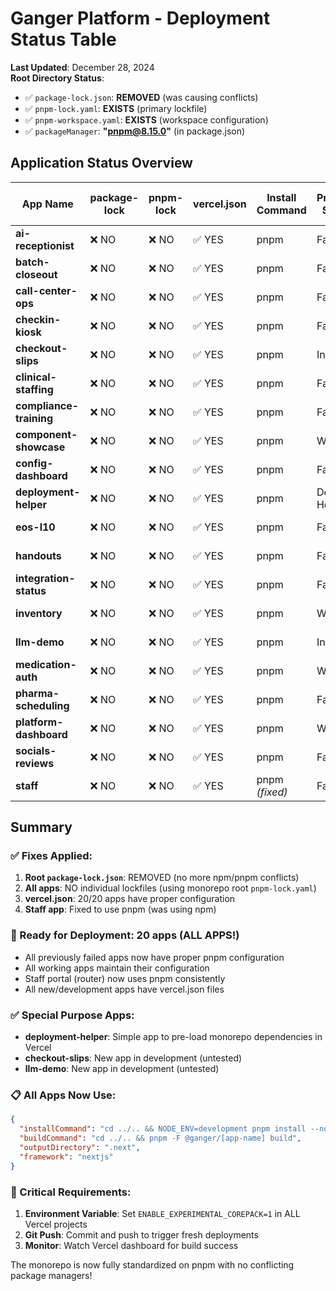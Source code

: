 # Ganger Platform - Deployment Status Table

**Last Updated**: December 28, 2024  
**Root Directory Status**:
- ✅ `package-lock.json`: **REMOVED** (was causing conflicts)
- ✅ `pnpm-lock.yaml`: **EXISTS** (primary lockfile)
- ✅ `pnpm-workspace.yaml`: **EXISTS** (workspace configuration)
- ✅ `packageManager`: **"pnpm@8.15.0"** (in package.json)

## Application Status Overview

| App Name | package-lock | pnpm-lock | vercel.json | Install Command | Previous Status | Ready for Deploy |
|----------|--------------|-----------|-------------|-----------------|-----------------|------------------|
| **ai-receptionist** | ❌ NO | ❌ NO | ✅ YES | pnpm | Failed | ✅ Ready |
| **batch-closeout** | ❌ NO | ❌ NO | ✅ YES | pnpm | Failed | ✅ Ready |
| **call-center-ops** | ❌ NO | ❌ NO | ✅ YES | pnpm | Failed | ✅ Ready |
| **checkin-kiosk** | ❌ NO | ❌ NO | ✅ YES | pnpm | Failed | ✅ Ready |
| **checkout-slips** | ❌ NO | ❌ NO | ✅ YES | pnpm | In Dev | ✅ Ready |
| **clinical-staffing** | ❌ NO | ❌ NO | ✅ YES | pnpm | Failed | ✅ Ready |
| **compliance-training** | ❌ NO | ❌ NO | ✅ YES | pnpm | Failed | ✅ Ready |
| **component-showcase** | ❌ NO | ❌ NO | ✅ YES | pnpm | Working | ✅ Ready |
| **config-dashboard** | ❌ NO | ❌ NO | ✅ YES | pnpm | Failed | ✅ Ready |
| **deployment-helper** | ❌ NO | ❌ NO | ✅ YES | pnpm | Dep Helper | ✅ Ready |
| **eos-l10** | ❌ NO | ❌ NO | ✅ YES | pnpm | Failed | ✅ Ready |
| **handouts** | ❌ NO | ❌ NO | ✅ YES | pnpm | Failed | ✅ Ready |
| **integration-status** | ❌ NO | ❌ NO | ✅ YES | pnpm | Failed | ✅ Ready |
| **inventory** | ❌ NO | ❌ NO | ✅ YES | pnpm | Working | ✅ Ready |
| **llm-demo** | ❌ NO | ❌ NO | ✅ YES | pnpm | In Dev | ✅ Ready |
| **medication-auth** | ❌ NO | ❌ NO | ✅ YES | pnpm | Working | ✅ Ready |
| **pharma-scheduling** | ❌ NO | ❌ NO | ✅ YES | pnpm | Failed | ✅ Ready |
| **platform-dashboard** | ❌ NO | ❌ NO | ✅ YES | pnpm | Working | ✅ Ready |
| **socials-reviews** | ❌ NO | ❌ NO | ✅ YES | pnpm | Failed | ✅ Ready |
| **staff** | ❌ NO | ❌ NO | ✅ YES | pnpm *(fixed)* | Failed | ✅ Ready |

## Summary

### ✅ Fixes Applied:
1. **Root `package-lock.json`**: REMOVED (no more npm/pnpm conflicts)
2. **All apps**: NO individual lockfiles (using monorepo root `pnpm-lock.yaml`)
3. **vercel.json**: 20/20 apps have proper configuration
4. **Staff app**: Fixed to use pnpm (was using npm)

### 🚀 Ready for Deployment: **20 apps** (ALL APPS!)
- All previously failed apps now have proper pnpm configuration
- All working apps maintain their configuration
- Staff portal (router) now uses pnpm consistently
- All new/development apps have vercel.json files

### ✅ Special Purpose Apps:
- **deployment-helper**: Simple app to pre-load monorepo dependencies in Vercel
- **checkout-slips**: New app in development (untested)
- **llm-demo**: New app in development (untested)

### 📋 All Apps Now Use:
```json
{
  "installCommand": "cd ../.. && NODE_ENV=development pnpm install --no-frozen-lockfile",
  "buildCommand": "cd ../.. && pnpm -F @ganger/[app-name] build",
  "outputDirectory": ".next",
  "framework": "nextjs"
}
```

### 🔑 Critical Requirements:
1. **Environment Variable**: Set `ENABLE_EXPERIMENTAL_COREPACK=1` in ALL Vercel projects
2. **Git Push**: Commit and push to trigger fresh deployments
3. **Monitor**: Watch Vercel dashboard for build success

The monorepo is now fully standardized on pnpm with no conflicting package managers!